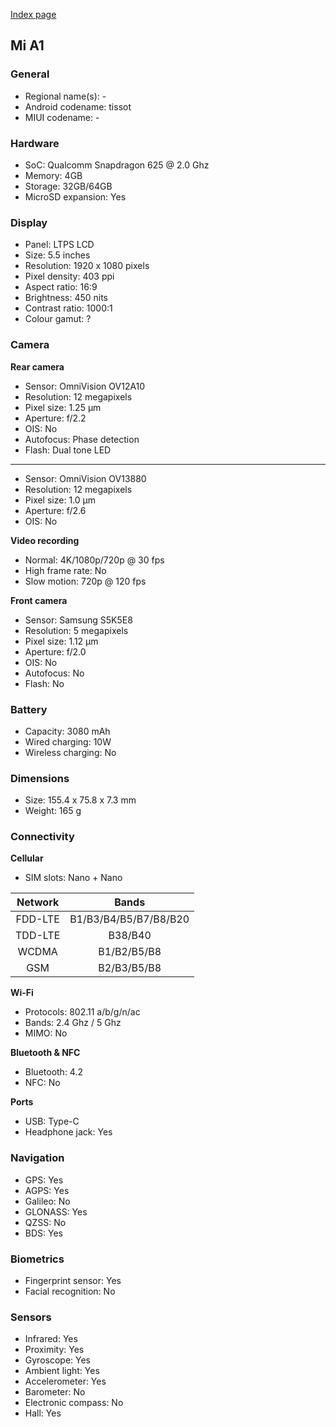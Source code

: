 [Index page](../../)

## Mi A1

### General

* Regional name(s): -
* Android codename: tissot
* MIUI codename: -

### Hardware

* SoC: Qualcomm Snapdragon 625 @ 2.0 Ghz
* Memory: 4GB
* Storage: 32GB/64GB
* MicroSD expansion: Yes

### Display

* Panel: LTPS LCD
* Size: 5.5 inches
* Resolution: 1920 x 1080 pixels
* Pixel density: 403 ppi
* Aspect ratio: 16:9
* Brightness: 450 nits
* Contrast ratio: 1000:1
* Colour gamut: ?

### Camera

**Rear camera**

* Sensor: OmniVision OV12A10
* Resolution: 12 megapixels
* Pixel size: 1.25 µm
* Aperture: f/2.2
* OIS: No
* Autofocus: Phase detection
* Flash: Dual tone LED

---

* Sensor: OmniVision OV13880
* Resolution: 12 megapixels
* Pixel size: 1.0 µm
* Aperture: f/2.6
* OIS: No

**Video recording**

* Normal: 4K/1080p/720p @ 30 fps
* High frame rate: No
* Slow motion: 720p @ 120 fps

**Front camera**

* Sensor: Samsung S5K5E8
* Resolution: 5 megapixels
* Pixel size: 1.12 µm
* Aperture: f/2.0
* OIS: No
* Autofocus: No
* Flash: No

### Battery

* Capacity: 3080 mAh
* Wired charging: 10W
* Wireless charging: No

### Dimensions

* Size: 155.4 x 75.8 x 7.3 mm
* Weight: 165 g

### Connectivity

**Cellular**

* SIM slots: Nano + Nano

| Network | Bands |
|:-------:|:---------------------:|
| FDD-LTE | B1/B3/B4/B5/B7/B8/B20 |
| TDD-LTE | B38/B40 |
| WCDMA | B1/B2/B5/B8 |
| GSM | B2/B3/B5/B8 |

**Wi-Fi**

* Protocols: 802.11 a/b/g/n/ac
* Bands: 2.4 Ghz / 5 Ghz
* MIMO: No

**Bluetooth & NFC**

* Bluetooth: 4.2
* NFC: No

**Ports**

* USB: Type-C
* Headphone jack: Yes

### Navigation

* GPS: Yes
* AGPS: Yes
* Galileo: No
* GLONASS: Yes
* QZSS: No
* BDS: Yes

### Biometrics

* Fingerprint sensor: Yes
* Facial recognition: No

### Sensors

* Infrared: Yes
* Proximity: Yes
* Gyroscope: Yes
* Ambient light: Yes
* Accelerometer: Yes
* Barometer: No
* Electronic compass: No
* Hall: Yes